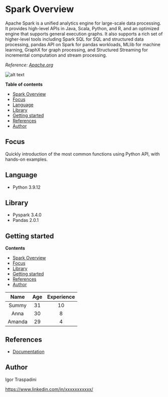 # Spark Overview

Apache Spark is a unified analytics engine for large-scale data processing. It provides high-level APIs in Java, Scala, Python, and R, and an optimized engine that supports general execution graphs. It also supports a rich set of higher-level tools including Spark SQL for SQL and structured data processing, pandas API on Spark for pandas workloads, MLlib for machine learning, GraphX for graph processing, and Structured Streaming for incremental computation and stream processing.

<i>Reference: [Apache.org](https://spark.apache.org/docs/latest/)</i>

![alt text](https://avinash333.files.wordpress.com/2019/08/spark-architecture.png?w=960)

**Table of contents**
- [Spark Overview](#spark-overview)
- [Focus](#focus)
- [Language](#language)
- [Library](#library)
- [Getting started](#getting-started)
- [References](#references)
- [Author](#author)

## Focus
Quickly introduction of the most common functions using Python API, with hands-on examples.

## Language
- Python  3.9.12

## Library
- Pyspark 3.4.0
- Pandas  2.0.1

## Getting started

**Contents**
- [Spark Overview](#spark-overview)
- [Focus](#focus)
- [Library](#library)
- [Getting started](#getting-started)
- [References](#references)
- [Author](#author)


|  Name|Age|Experience|
|:----:|:-:|:--------:|
| Summy| 31|        10|
|  Anna| 30|         8|
|Amanda| 29|         4|

## References 
- [Documentation](https://spark.apache.org/docs/latest/api/python/index.html)

## Author

Igor Traspadini

https://www.linkedin.com/in/xxxxxxxxxxx/
